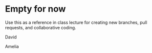 # Empty for now
Use this as a reference in class lecture for creating new branches, pull requests, and collaborative coding.

David

Amelia
